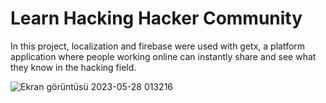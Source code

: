 # Learn Hacking Hacker Community
In this project, localization and firebase were used with getx, 
a platform application where people working online can instantly share and see what they know in the hacking field.  

![Ekran görüntüsü 2023-05-28 013216](https://github.com/yilmazozkan2/Learn_Hacking_Hacker_Community/assets/52213548/afe30c32-9219-4aea-87ef-e5a629de735b)
